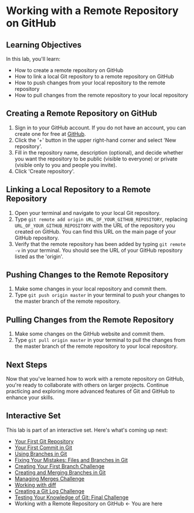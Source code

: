 # Working with a Remote Repository on GitHub

## Learning Objectives

In this lab, you'll learn:
- How to create a remote repository on GitHub
- How to link a local Git repository to a remote repository on GitHub
- How to push changes from your local repository to the remote repository
- How to pull changes from the remote repository to your local repository

## Creating a Remote Repository on GitHub

1. Sign in to your GitHub account. If you do not have an account, you can create one for free at [GitHub](https://github.com/).
2. Click the '+' button in the upper right-hand corner and select 'New repository'.
3. Fill in the repository name, description (optional), and decide whether you want the repository to be public (visible to everyone) or private (visible only to you and people you invite).
4. Click 'Create repository'.

## Linking a Local Repository to a Remote Repository

1. Open your terminal and navigate to your local Git repository.
2. Type `git remote add origin URL_OF_YOUR_GITHUB_REPOSITORY`, replacing `URL_OF_YOUR_GITHUB_REPOSITORY` with the URL of the repository you created on GitHub. You can find this URL on the main page of your GitHub repository.
3. Verify that the remote repository has been added by typing `git remote -v` in your terminal. You should see the URL of your GitHub repository listed as the 'origin'.

## Pushing Changes to the Remote Repository

1. Make some changes in your local repository and commit them.
2. Type `git push origin master` in your terminal to push your changes to the master branch of the remote repository.

## Pulling Changes from the Remote Repository

1. Make some changes on the GitHub website and commit them.
2. Type `git pull origin master` in your terminal to pull the changes from the master branch of the remote repository to your local repository.

## Next Steps

Now that you've learned how to work with a remote repository on GitHub, you're ready to collaborate with others on larger projects. Continue practicing and exploring more advanced features of Git and GitHub to enhance your skills.

## Interactive Set

This lab is part of an interactive set. Here's what's coming up next:
- [Your First Git Repository](README.md)
- [Your First Commit in Git](first-commit.md)
- [Using Branches in Git](branchs.md)
- [Fixing Your Mistakes: Files and Branches in Git](fix-files-branchs.md)
- [Creating Your First Branch Challenge](first-branch-challenge.md)
- [Creating and Merging Branches in Git](merge-branch.md)
- [Managing Merges Challenge](merge-challenge.md)
- [Working with diff](git-diff.md)
- [Creating a Git Log Challenge](git-log-challenge.md)
- [Testing Your Knowledge of Git: Final Challenge](final-challenge.md)
- Working with a Remote Repository on GitHub ← You are here
